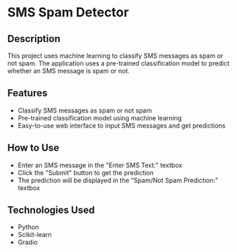 # SMS Spam Detector

## Description
This project uses machine learning to classify SMS messages as spam or not spam. The application uses a pre-trained classification model to predict whether an SMS message is spam or not.

## Features
- Classify SMS messages as spam or not spam
- Pre-trained classification model using machine learning
- Easy-to-use web interface to input SMS messages and get predictions

## How to Use
- Enter an SMS message in the "Enter SMS Text:" textbox
- Click the "Submit" button to get the prediction
- The prediction will be displayed in the "Spam/Not Spam Prediction:" textbox

## Technologies Used
- Python
- Scikit-learn
- Gradio
